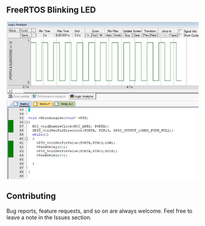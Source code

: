 ## FreeRTOS Blinking LED 


![image](./Example.JPG)


## Contributing  
Bug reports, feature requests, and so on are always welcome. Feel free to leave a note in the Issues section.

